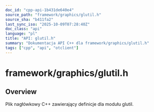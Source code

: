 ```yaml
---
doc_id: "cpp-api-1b431de640e4"
source_path: "framework/graphics/glutil.h"
source_sha: "b411fa2"
last_sync_iso: "2025-10-09T07:28:40Z"
doc_class: "api"
language: "pl"
title: "API: glutil.h"
summary: "Dokumentacja API C++ dla framework/graphics/glutil.h"
tags: ["cpp", "api", "otclient"]
---
```


# framework/graphics/glutil.h

## Overview

Plik nagłówkowy C++ zawierający definicje dla modułu glutil.
